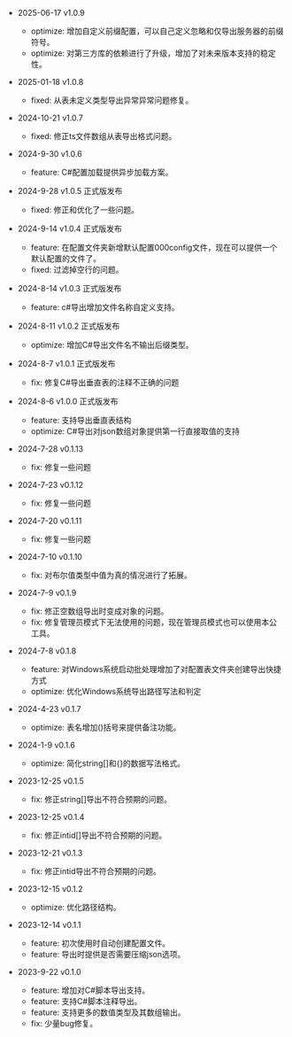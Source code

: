 * 2025-06-17 v1.0.9
  - optimize: 增加自定义前缀配置，可以自己定义忽略和仅导出服务器的前缀符号。
  - optimize: 对第三方库的依赖进行了升级，增加了对未来版本支持的稳定性。

* 2025-01-18 v1.0.8
  - fixed: 从表未定义类型导出异常异常问题修复。

* 2024-10-21 v1.0.7
  - fixed: 修正ts文件数组从表导出格式问题。

* 2024-9-30 v1.0.6
  - feature: C#配置加载提供异步加载方案。

* 2024-9-28 v1.0.5
  正式版发布
  - fixed: 修正和优化了一些问题。
  
* 2024-9-14 v1.0.4
  正式版发布
  - feature: 在配置文件夹新增默认配置000config文件，现在可以提供一个默认配置的文件了。
  - fixed: 过滤掉空行的问题。

* 2024-8-14 v1.0.3
  正式版发布
  - feature: c#导出增加文件名称自定义支持。

* 2024-8-11 v1.0.2
  正式版发布
  - optimize: 增加C#导出文件名不输出后缀类型。

* 2024-8-7 v1.0.1
  正式版发布
  - fix: 修复C#导出垂直表的注释不正确的问题

* 2024-8-6 v1.0.0
  正式版发布
  - feature: 支持导出垂直表结构
  - optimize: C#导出对json数组对象提供第一行直接取值的支持

* 2024-7-28 v0.1.13
  - fix: 修复一些问题
  
* 2024-7-23 v0.1.12
  - fix: 修复一些问题
  
* 2024-7-20 v0.1.11
  - fix: 修复一些问题

* 2024-7-10 v0.1.10
  - fix: 对布尔值类型中值为真的情况进行了拓展。

* 2024-7-9 v0.1.9
  - fix: 修正空数组导出时变成对象的问题。
  - fix: 修复管理员模式下无法使用的问题，现在管理员模式也可以使用本公工具。

* 2024-7-8 v0.1.8
  - feature: 对Windows系统启动批处理增加了对配置表文件夹创建导出快捷方式
  - optimize: 优化Windows系统导出路径写法和判定

* 2024-4-23 v0.1.7
  - optimize: 表名增加()括号来提供备注功能。

* 2024-1-9 v0.1.6
  - optimize: 简化string[]和{}的数据写法格式。

* 2023-12-25 v0.1.5
  - fix: 修正string[]导出不符合预期的问题。

* 2023-12-25 v0.1.4
  - fix: 修正intid[]导出不符合预期的问题。

* 2023-12-21 v0.1.3
  - fix: 修正intid导出不符合预期的问题。

* 2023-12-15 v0.1.2
  - optimize: 优化路径结构。

* 2023-12-14 v0.1.1
  - feature: 初次使用时自动创建配置文件。
  - feature: 导出时提供是否需要压缩json选项。

* 2023-9-22 v0.1.0
  - feature: 增加对C#脚本导出支持。
  - feature: 支持C#脚本注释导出。
  - feature: 支持更多的数值类型及其数组输出。
  - fix: 少量bug修复。